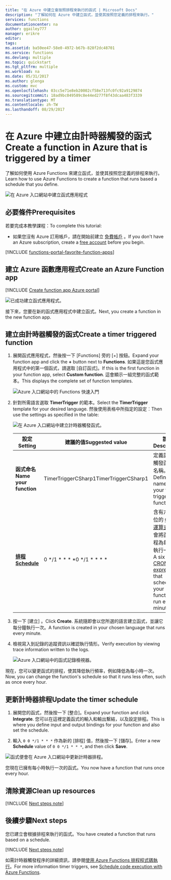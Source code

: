 ```yaml
---
title: "在 Azure 中建立會按照排程來執行的函式 | Microsoft Docs"
description: "了解如何在 Azure 中建立函式，並使其按照您定義的排程來執行。"
services: functions
documentationcenter: na
author: ggailey777
manager: erikre
editor: 
tags: 
ms.assetid: ba50ee47-58e0-4972-b67b-828f2dc48701
ms.service: functions
ms.devlang: multiple
ms.topic: quickstart
ms.tgt_pltfrm: multiple
ms.workload: na
ms.date: 05/31/2017
ms.author: glenga
ms.custom: mvc
ms.openlocfilehash: 03cc5e71e8eb20002cf58e713fc0fc92a9129874
ms.sourcegitcommit: 18ad9bc049589c8e44ed277f8f43dcaa483f3339
ms.translationtype: MT
ms.contentlocale: zh-TW
ms.lasthandoff: 08/29/2017
---
```

# <a name="create-a-function-in-azure-that-is-triggered-by-a-timer"></a><span data-ttu-id="af8ca-103">在 Azure 中建立由計時器觸發的函式</span><span class="sxs-lookup"><span data-stu-id="af8ca-103">Create a function in Azure that is triggered by a timer</span></span>

<span data-ttu-id="af8ca-104">了解如何使用 Azure Functions 來建立函式，並使其按照您定義的排程來執行。</span><span class="sxs-lookup"><span data-stu-id="af8ca-104">Learn how to use Azure Functions to create a function that runs based a schedule that you define.</span></span>

![在 Azure 入口網站中建立函式應用程式](./media/functions-create-scheduled-function/function-app-in-portal-editor.png)

## <a name="prerequisites"></a><span data-ttu-id="af8ca-106">必要條件</span><span class="sxs-lookup"><span data-stu-id="af8ca-106">Prerequisites</span></span>

<span data-ttu-id="af8ca-107">若要完成本教學課程：</span><span class="sxs-lookup"><span data-stu-id="af8ca-107">To complete this tutorial:</span></span>

+ <span data-ttu-id="af8ca-108">如果您沒有 Azure 訂用帳戶，請在開始前建立 [免費帳戶](https://azure.microsoft.com/free/?WT.mc_id=A261C142F) 。</span><span class="sxs-lookup"><span data-stu-id="af8ca-108">If you don't have an Azure subscription, create a [free account](https://azure.microsoft.com/free/?WT.mc_id=A261C142F) before you begin.</span></span>

[!INCLUDE [functions-portal-favorite-function-apps](../../includes/functions-portal-favorite-function-apps.md)]

## <a name="create-an-azure-function-app"></a><span data-ttu-id="af8ca-109">建立 Azure 函數應用程式</span><span class="sxs-lookup"><span data-stu-id="af8ca-109">Create an Azure Function app</span></span>

[!INCLUDE [Create function app Azure portal](../../includes/functions-create-function-app-portal.md)]

![已成功建立函式應用程式。](./media/functions-create-first-azure-function/function-app-create-success.png)

<span data-ttu-id="af8ca-111">接下來，您要在新的函式應用程式中建立函式。</span><span class="sxs-lookup"><span data-stu-id="af8ca-111">Next, you create a function in the new function app.</span></span>

<a name="create-function"></a>

## <a name="create-a-timer-triggered-function"></a><span data-ttu-id="af8ca-112">建立由計時器觸發的函式</span><span class="sxs-lookup"><span data-stu-id="af8ca-112">Create a timer triggered function</span></span>

1. <span data-ttu-id="af8ca-113">展開函式應用程式，然後按一下 [Functions] 旁的 [+] 按鈕。</span><span class="sxs-lookup"><span data-stu-id="af8ca-113">Expand your function app and click the **+** button next to **Functions**.</span></span> <span data-ttu-id="af8ca-114">如果這是您函式應用程式中的第一個函式，請選取 [自訂函式]。</span><span class="sxs-lookup"><span data-stu-id="af8ca-114">If this is the first function in your function app, select **Custom function**.</span></span> <span data-ttu-id="af8ca-115">這會顯示一組完整的函式範本。</span><span class="sxs-lookup"><span data-stu-id="af8ca-115">This displays the complete set of function templates.</span></span>

    ![Azure 入口網站中的 Functions 快速入門](./media/functions-create-scheduled-function/add-first-function.png)

2. <span data-ttu-id="af8ca-117">針對所需語言選取 **TimerTrigger** 的範本。</span><span class="sxs-lookup"><span data-stu-id="af8ca-117">Select the **TimerTrigger** template for your desired language.</span></span> <span data-ttu-id="af8ca-118">然後使用表格中所指定的設定︰</span><span class="sxs-lookup"><span data-stu-id="af8ca-118">Then use the settings as specified in the table:</span></span>

    ![在 Azure 入口網站中建立計時器觸發函式。](./media/functions-create-scheduled-function/functions-create-timer-trigger.png)

    | <span data-ttu-id="af8ca-120">設定</span><span class="sxs-lookup"><span data-stu-id="af8ca-120">Setting</span></span> | <span data-ttu-id="af8ca-121">建議的值</span><span class="sxs-lookup"><span data-stu-id="af8ca-121">Suggested value</span></span> | <span data-ttu-id="af8ca-122">說明</span><span class="sxs-lookup"><span data-stu-id="af8ca-122">Description</span></span> |
    |---|---|---|
    | <span data-ttu-id="af8ca-123">**函式命名**</span><span class="sxs-lookup"><span data-stu-id="af8ca-123">**Name your function**</span></span> | <span data-ttu-id="af8ca-124">TimerTriggerCSharp1</span><span class="sxs-lookup"><span data-stu-id="af8ca-124">TimerTriggerCSharp1</span></span> | <span data-ttu-id="af8ca-125">定義計時器觸發函式的名稱。</span><span class="sxs-lookup"><span data-stu-id="af8ca-125">Defines the name of your timer triggered function.</span></span> |
    | <span data-ttu-id="af8ca-126">**[排程](http://en.wikipedia.org/wiki/Cron#CRON_expression)**</span><span class="sxs-lookup"><span data-stu-id="af8ca-126">**[Schedule](http://en.wikipedia.org/wiki/Cron#CRON_expression)**</span></span> | <span data-ttu-id="af8ca-127">0 \*/1 \* \* \* \*</span><span class="sxs-lookup"><span data-stu-id="af8ca-127">0 \*/1 \* \* \* \*</span></span> | <span data-ttu-id="af8ca-128">含有六個欄位的 [CRON 運算式](http://en.wikipedia.org/wiki/Cron#CRON_expression)，它會將函式排程為每分鐘執行一次。</span><span class="sxs-lookup"><span data-stu-id="af8ca-128">A six field [CRON expression](http://en.wikipedia.org/wiki/Cron#CRON_expression) that schedules your function to run every minute.</span></span> |

2. <span data-ttu-id="af8ca-129">按一下 [建立] 。</span><span class="sxs-lookup"><span data-stu-id="af8ca-129">Click **Create**.</span></span> <span data-ttu-id="af8ca-130">系統隨即會以您所選的語言建立函式，並讓它每分鐘執行一次。</span><span class="sxs-lookup"><span data-stu-id="af8ca-130">A function is created in your chosen language that runs every minute.</span></span>

3. <span data-ttu-id="af8ca-131">檢視寫入到記錄的追蹤資訊以確認執行情形。</span><span class="sxs-lookup"><span data-stu-id="af8ca-131">Verify execution by viewing trace information written to the logs.</span></span>

    ![Azure 入口網站中的函式記錄檢視器。](./media/functions-create-scheduled-function/functions-timer-trigger-view-logs2.png)

<span data-ttu-id="af8ca-133">現在，您可以變更函式的排程，使其降低執行頻率，例如降低為每小時一次。</span><span class="sxs-lookup"><span data-stu-id="af8ca-133">Now, you can change the function's schedule so that it runs less often, such as once every hour.</span></span> 

## <a name="update-the-timer-schedule"></a><span data-ttu-id="af8ca-134">更新計時器排程</span><span class="sxs-lookup"><span data-stu-id="af8ca-134">Update the timer schedule</span></span>

1. <span data-ttu-id="af8ca-135">展開您的函式，然後按一下 [整合]。</span><span class="sxs-lookup"><span data-stu-id="af8ca-135">Expand your function and click **Integrate**.</span></span> <span data-ttu-id="af8ca-136">您可以在這裡定義函式的輸入和輸出繫結，以及設定排程。</span><span class="sxs-lookup"><span data-stu-id="af8ca-136">This is where you define input and output bindings for your function and also set the schedule.</span></span> 

2. <span data-ttu-id="af8ca-137">輸入 `0 0 */1 * * *` 作為新的 [排程] 值，然後按一下 [儲存]。</span><span class="sxs-lookup"><span data-stu-id="af8ca-137">Enter a new **Schedule** value of `0 0 */1 * * *`, and then click **Save**.</span></span>  

![函式便會在 Azure 入口網站中更新計時器排程。](./media/functions-create-scheduled-function/functions-timer-trigger-change-schedule.png)

<span data-ttu-id="af8ca-139">您現在已擁有每小時執行一次的函式。</span><span class="sxs-lookup"><span data-stu-id="af8ca-139">You now have a function that runs once every hour.</span></span> 

## <a name="clean-up-resources"></a><span data-ttu-id="af8ca-140">清除資源</span><span class="sxs-lookup"><span data-stu-id="af8ca-140">Clean up resources</span></span>

[!INCLUDE [Next steps note](../../includes/functions-quickstart-cleanup.md)]

## <a name="next-steps"></a><span data-ttu-id="af8ca-141">後續步驟</span><span class="sxs-lookup"><span data-stu-id="af8ca-141">Next steps</span></span>

<span data-ttu-id="af8ca-142">您已建立會根據排程來執行的函式。</span><span class="sxs-lookup"><span data-stu-id="af8ca-142">You have created a function that runs based on a schedule.</span></span>

[!INCLUDE [Next steps note](../../includes/functions-quickstart-next-steps.md)]

<span data-ttu-id="af8ca-143">如需計時器觸發程序的詳細資訊，請參閱[使用 Azure Functions 排程程式碼執行](functions-bindings-timer.md)。</span><span class="sxs-lookup"><span data-stu-id="af8ca-143">For more information timer triggers, see [Schedule code execution with Azure Functions](functions-bindings-timer.md).</span></span>